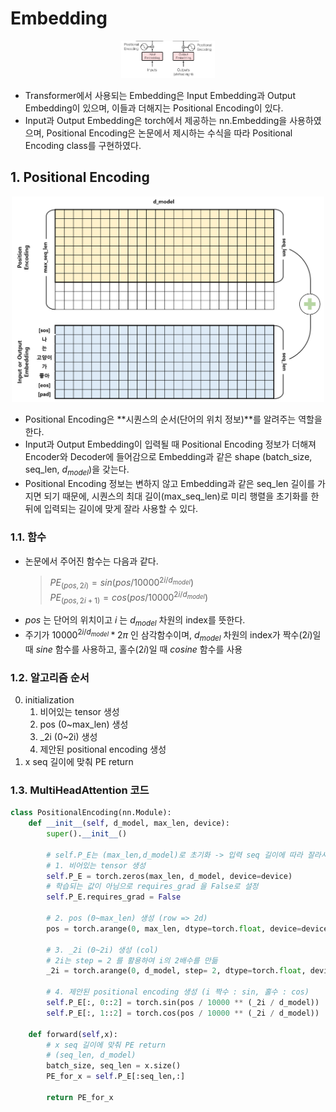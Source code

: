 # Embedding
<div align="center"><img src="../../../src/emb.png" style="max-width: 150px; height:auto; width:auto;"></div>

- Transformer에서 사용되는 Embedding은 Input Embedding과 Output Embedding이 있으며, 이들과 더해지는 Positional Encoding이 있다.
- Input과 Output Embedding은 torch에서 제공하는 nn.Embedding을 사용하였으며, Positional Encoding은 논문에서 제시하는 수식을 따라 Positional Encoding class를 구현하였다. 

## 1. Positional Encoding
<p align="center"><img src="../../../src/pe.png" style="max-width: 500px; height:auto; width:auto;"></p>

- Positional Encoding은 **시퀀스의 순서(단어의 위치 정보)**를 알려주는 역할을 한다.
- Input과 Output Embedding이 입력될 때 Positional Encoding 정보가 더해져 Encoder와 Decoder에 들어감으로 Embedding과 같은 shape (batch_size, seq_len, $d_{model}$)을 갖는다.
- Positional Encoding 정보는 변하지 않고 Embedding과 같은 seq_len 길이를 가지면 되기 때문에, 시퀀스의 최대 길이(max_seq_len)로 미리 행렬을 초기화를 한 뒤에 입력되는 길이에 맞게 잘라 사용할 수 있다.

### 1.1. 함수
- 논문에서 주어진 함수는 다음과 같다.    
    > $PE_{(pos,2i)} = sin(pos/10000^{2i/d_{model}})$   
    > $PE_{(pos,2i+1)} = cos(pos/10000^{2i/d_{model}})$
- $pos$ 는 단어의 위치이고 $i$ 는 $d_{model}$ 차원의 index를 뜻한다.
- 주기가 $10000^{2i/d_{model}} * 2\pi$ 인 삼각함수이며, $d_{model}$ 차원의 index가 짝수($2i$)일 때 $sine$ 함수를 사용하고, 홀수($2i$)일 때 $cosine$ 함수를 사용

### 1.2. 알고리즘 순서
0. initialization
    1. 비어있는 tensor 생성
    2. pos (0~max_len) 생성 
    3. _2i (0~2i) 생성
    4. 제안된 positional encoding 생성
1. x seq 길이에 맞춰 PE return

### 1.3. MultiHeadAttention 코드
```python
class PositionalEncoding(nn.Module):
    def __init__(self, d_model, max_len, device):
        super().__init__()

        # self.P_E는 (max_len,d_model)로 초기화 -> 입력 seq 길이에 따라 잘라서 사용 (여러번 생성할 필요 없음)
        # 1. 비어있는 tensor 생성
        self.P_E = torch.zeros(max_len, d_model, device=device)
        # 학습되는 값이 아님으로 requires_grad 을 False로 설정
        self.P_E.requires_grad = False

        # 2. pos (0~max_len) 생성 (row => 2d)
        pos = torch.arange(0, max_len, dtype=torch.float, device=device).unsqueeze(dim=1)

        # 3. _2i (0~2i) 생성 (col)
        # 2i는 step = 2 를 활용하여 i의 2배수를 만듦
        _2i = torch.arange(0, d_model, step= 2, dtype=torch.float, device=device)

        # 4. 제안된 positional encoding 생성 (i 짝수 : sin, 홀수 : cos)
        self.P_E[:, 0::2] = torch.sin(pos / 10000 ** (_2i / d_model))
        self.P_E[:, 1::2] = torch.cos(pos / 10000 ** (_2i / d_model))

    def forward(self,x):
        # x seq 길이에 맞춰 PE return 
        # (seq_len, d_model)
        batch_size, seq_len = x.size()
        PE_for_x = self.P_E[:seq_len,:]

        return PE_for_x
```